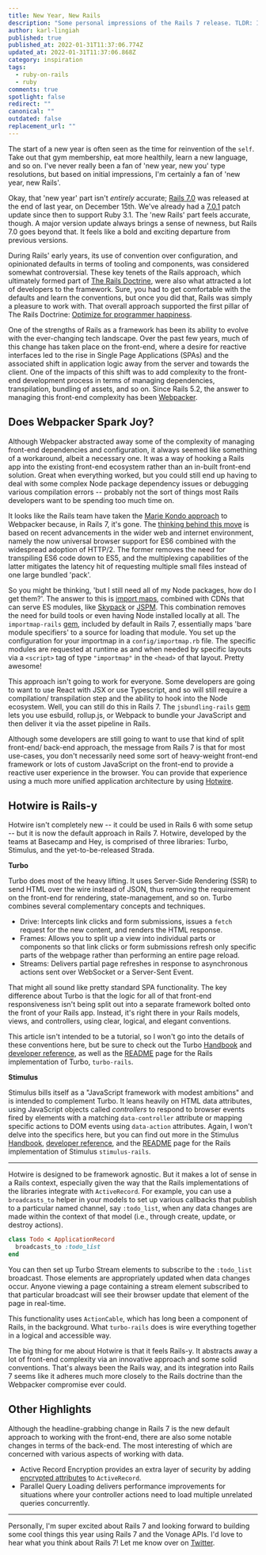 ```yaml
---
title: New Year, New Rails
description: "Some personal impressions of the Rails 7 release. TLDR: I'm excited!"
author: karl-lingiah
published: true
published_at: 2022-01-31T11:37:06.774Z
updated_at: 2022-01-31T11:37:06.868Z
category: inspiration
tags:
  - ruby-on-rails
  - ruby
comments: true
spotlight: false
redirect: ""
canonical: ""
outdated: false
replacement_url: ""
---
```

The start of a new year is often seen as the time for reinvention of the `self`. Take out that gym membership, eat more healthily, learn a new language, and so on. I've never really been a fan of 'new year, new you' type resolutions, but based on initial impressions, I'm certainly a fan of 'new year, new Rails'.

Okay, that 'new year' part isn't *entirely* accurate; [Rails 7.0](https://edgeguides.rubyonrails.org/7_0_release_notes.html) was released at the end of last year, on December 15th. We've already had a [7.0.1](https://rubyonrails.org/2022/1/6/Rails-7-0-1-has-been-released) patch update since then to support Ruby 3.1. The 'new Rails' part feels accurate, though. A major version update always brings a sense of newness, but Rails 7.0 goes beyond that. It feels like a bold and exciting departure from previous versions.

During Rails' early years, its use of convention over configuration, and opinionated defaults in terms of tooling and components, was considered somewhat controversial. These key tenets of the Rails approach, which ultimately formed part of [The Rails Doctrine](https://rubyonrails.org/doctrine), were also what attracted a lot of developers to the framework. Sure, you had to get comfortable with the defaults and learn the conventions, but once you did that, Rails was simply a pleasure to work with. That overall approach supported the first pillar of The Rails Doctrine: [Optimize for programmer happiness](https://rubyonrails.org/doctrine#optimize-for-programmer-happiness).

One of the strengths of Rails as a framework has been its ability to evolve with the ever-changing tech landscape. Over the past few years, much of this change has taken place on the front-end, where a desire for reactive interfaces led to the rise in Single Page Applications (SPAs) and the associated shift in application logic away from the server and towards the client. One of the impacts of this shift was to add complexity to the front-end development process in terms of managing dependencies, transpilation, bundling of assets, and so on. Since Rails 5.2, the answer to managing this front-end complexity has been [Webpacker](https://guides.rubyonrails.org/webpacker.html).

## Does Webpacker Spark Joy?

Although Webpacker abstracted away some of the complexity of managing front-end dependencies and configuration, it always seemed like something of a workaround, albeit a necessary one. It was a way of hooking a Rails app into the existing front-end ecosystem rather than an in-built front-end solution. Great when everything worked, but you could still end up having to deal with some complex Node package dependency issues or debugging various compilation errors -- probably not the sort of things most Rails developers want to be spending too much time on.

It looks like the Rails team have taken the [Marie Kondo approach](https://konmari.com/marie-kondo-rules-of-tidying-sparks-joy/) to Webpacker because, in Rails 7, it's gone. The [thinking behind this move](https://world.hey.com/dhh/modern-web-apps-without-javascript-bundling-or-transpiling-a20f2755) is based on recent advancements in the wider web and internet environment, namely the now universal browser support for ES6 combined with the widespread adoption of HTTP/2. The former removes the need for transpiling ES6 code down to ES5, and the multiplexing capabilities of the latter mitigates the latency hit of requesting multiple small files instead of one large bundled 'pack'.

So you might be thinking, 'but I still need all of my Node packages, how do I get them?'. The answer to this is [import maps](https://github.com/WICG/import-maps), combined with CDNs that can serve ES modules, like [Skypack](https://www.skypack.dev/) or [JSPM](https://jspm.org/docs/cdn). This combination removes the need for build tools or even having Node installed locally at all. The `importmap-rails` [gem](https://github.com/rails/importmap-rails), included by default in Rails 7, essentially maps 'bare module specifiers' to a source for loading that module. You set up the configuration for your importmap in a `config/importmap.rb` file. The specific modules are requested at runtime as and when needed by specific layouts via a `<script>` tag of type `"importmap"` in the `<head>` of that layout. Pretty awesome!

This approach isn't going to work for everyone. Some developers are going to want to use React with JSX or use Typescript, and so will still require a compilation/ transpilation step and the ability to hook into the Node ecosystem. Well, you can still do this in Rails 7. The `jsbundling-rails` [gem](https://github.com/rails/jsbundling-rails) lets you use esbuild, rollup.js, or Webpack to bundle your JavaScript and then deliver it via the asset pipeline in Rails.

Although some developers are still going to want to use that kind of split front-end/ back-end approach, the message from Rails 7 is that for most use-cases, you don't necessarily need some sort of heavy-weight front-end framework or lots of custom JavaScript on the front-end to provide a reactive user experience in the browser. You can provide that experience using a much more unified application architecture by using [Hotwire](https://hotwired.dev/).

## Hotwire is Rails-y

Hotwire isn't completely new -- it could be used in Rails 6 with some setup -- but it is now the default approach in Rails 7. Hotwire, developed by the teams at Basecamp and Hey, is comprised of three libraries: Turbo, Stimulus, and the yet-to-be-released Strada.

**Turbo**

Turbo does most of the heavy lifting. It uses Server-Side Rendering (SSR) to send HTML over the wire instead of JSON, thus removing the requirement on the front-end for rendering, state-management, and so on. Turbo combines several complementary concepts and techniques.

- Drive: Intercepts link clicks and form submissions, issues a `fetch` request for the new content, and renders the HTML response.
- Frames: Allows you to split up a view into individual parts or components so that link clicks or form submissions refresh only specific parts of the webpage rather than performing an entire page reload.
- Streams: Delivers partial page refreshes in response to asynchronous actions sent over WebSocket or a Server-Sent Event.

That might all sound like pretty standard SPA functionality. The key difference about Turbo is that the logic for all of that front-end responsiveness isn't being split out into a separate framework bolted onto the front of your Rails app. Instead, it's right there in your Rails models, views, and controllers, using clear, logical, and elegant conventions.

This article isn't intended to be a tutorial, so I won't go into the details of these conventions here, but be sure to check out the Turbo [Handbook](https://turbo.hotwired.dev/handbook/introduction) and [developer reference](https://turbo.hotwired.dev/reference/drive), as well as the [README](https://github.com/hotwired/turbo-rails/blob/main/README.md) page for the Rails implementation of Turbo, `turbo-rails`.

**Stimulus**

Stimulus bills itself as a "JavaScript framework with modest ambitions" and is intended to complement Turbo. It leans heavily on HTML data attributes, using JavaScript objects called *controllers* to respond to browser events fired by elements with a matching `data-controller` attribute or mapping specific actions to DOM events using `data-action` attributes. Again, I won't delve into the specifics here, but you can find out more in the Stimulus [Handbook](https://stimulus.hotwired.dev/handbook/introduction), [developer reference](https://stimulus.hotwired.dev/reference/controllers), and the [README](https://github.com/hotwired/stimulus-rails/blob/main/README.md) page for the Rails implementation of Stimulus `stimulus-rails`.

---

Hotwire is designed to be framework agnostic. But it makes a lot of sense in a Rails context, especially given the way that the Rails implementations of the libraries integrate with `ActiveRecord`. For example, you can use a `broadcasts_to` helper in your models to set up various callbacks that publish to a particular named channel, say `:todo_list`, when any data changes are made within the context of that model (i.e., through create, update, or destroy actions).

```ruby
class Todo < ApplicationRecord
  broadcasts_to :todo_list
end
```

You can then set up Turbo Stream elements to subscribe to the `:todo_list` broadcast. Those elements are appropriately updated when data changes occur. Anyone viewing a page containing a stream element subscribed to that particular broadcast will see their browser update that element of the page in real-time.

This functionality uses `ActionCable`, which has long been a component of Rails, in the background. What `turbo-rails` does is wire everything together in a logical and accessible way.

The big thing for me about Hotwire is that it feels Rails-y. It abstracts away a lot of front-end complexity via an innovative approach and some solid conventions. That's always been the Rails way, and its integration into Rails 7 seems like it adheres much more closely to the Rails doctrine than the Webpacker compromise ever could.

## Other Highlights

Although the headline-grabbing change in Rails 7 is the new default approach to working with the front-end, there are also some notable changes in terms of the back-end. The most interesting of which are concerned with various aspects of working with data.

- Active Record Encryption provides an extra layer of security by adding [encrypted attributes](https://edgeguides.rubyonrails.org/active_record_encryption.html) to `ActiveRecord`.
- Parallel Query Loading delivers performance improvements for situations where your controller actions need to load multiple unrelated queries concurrently.

---

Personally, I'm super excited about Rails 7 and looking forward to building some cool things this year using Rails 7 and the Vonage APIs. I'd love to hear what you think about Rails 7! Let me know over on [Twitter](https://twitter.com/KarlLingiah).
